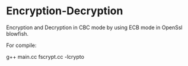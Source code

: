 # Encryption-Decryption

Encryption and Decryption in CBC mode by using ECB mode in OpenSsl blowfish.

For compile:

g++ main.cc fscrypt.cc -lcrypto
